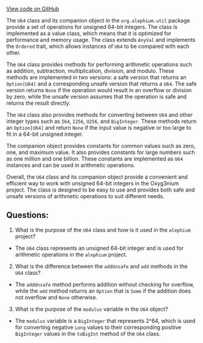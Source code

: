 [View code on GitHub](https://github.com/alephium/alephium/util/src/main/scala/org/alephium/util/U64.scala)

The `U64` class and its companion object in the `org.alephium.util` package provide a set of operations for unsigned 64-bit integers. The class is implemented as a value class, which means that it is optimized for performance and memory usage. The class extends `AnyVal` and implements the `Ordered` trait, which allows instances of `U64` to be compared with each other.

The `U64` class provides methods for performing arithmetic operations such as addition, subtraction, multiplication, division, and modulo. These methods are implemented in two versions: a safe version that returns an `Option[U64]` and a corresponding unsafe version that returns a `U64`. The safe version returns `None` if the operation would result in an overflow or division by zero, while the unsafe version assumes that the operation is safe and returns the result directly.

The `U64` class also provides methods for converting between `U64` and other integer types such as `I64`, `I256`, `U256`, and `BigInteger`. These methods return an `Option[U64]` and return `None` if the input value is negative or too large to fit in a 64-bit unsigned integer.

The companion object provides constants for common values such as zero, one, and maximum value. It also provides constants for large numbers such as one million and one billion. These constants are implemented as `U64` instances and can be used in arithmetic operations.

Overall, the `U64` class and its companion object provide a convenient and efficient way to work with unsigned 64-bit integers in the Oxyg3nium project. The class is designed to be easy to use and provides both safe and unsafe versions of arithmetic operations to suit different needs.
## Questions: 
 1. What is the purpose of the `U64` class and how is it used in the `alephium` project?
- The `U64` class represents an unsigned 64-bit integer and is used for arithmetic operations in the `alephium` project.
2. What is the difference between the `addUnsafe` and `add` methods in the `U64` class?
- The `addUnsafe` method performs addition without checking for overflow, while the `add` method returns an `Option` that is `Some` if the addition does not overflow and `None` otherwise.
3. What is the purpose of the `modulus` variable in the `U64` object?
- The `modulus` variable is a `BigInteger` that represents 2^64, which is used for converting negative `Long` values to their corresponding positive `BigInteger` values in the `toBigInt` method of the `U64` class.